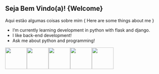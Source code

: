 ## Seja Bem Vindo(a)! {Welcome} 

Aqui estão algumas coisas sobre mim { Here are some things about me }

- I’m currently learning development in python with flask and django.
- I like back-end development!
- Ask me about python and programming!



<img src="https://cdn.jsdelivr.net/gh/devicons/devicon@latest/icons/python/python-original.svg" width = "70" height = "70" /><img src="https://cdn.jsdelivr.net/gh/devicons/devicon@latest/icons/html5/html5-original.svg" width = "70" height = "70"/><img src="https://cdn.jsdelivr.net/gh/devicons/devicon@latest/icons/html5/html5-original.svg" width = "70" height = "70"/><img src="https://cdn.jsdelivr.net/gh/devicons/devicon@latest/icons/unity/unity-original.svg" width = "70" height = "70"/><img src="https://cdn.jsdelivr.net/gh/devicons/devicon@latest/icons/linux/linux-plain.svg" width = "70" height = "70"/>
          
          
